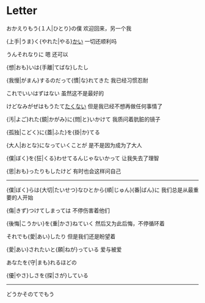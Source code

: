 # Letter

おかえりもう{１人|ひとり}の僕
欢迎回来，另一个我

{上手|うま}く{やれた|やる}[かい](/grammar/%E3%81%97%E3%82%85%E3%81%86%E3%81%98%E3%82%87/%E3%81%8B%E3%81%84.md)
一切还顺利吗

うんそれなりに
嗯 还可以

{想|おも}いは{手離|てばな}したし

{我慢|がまん}するのだって{慣|な}れてきた
我已经习惯忍耐

これでいいはずはない
虽然这不是最好的

けどなみがぜはもうたて[たく](/grammar/%E3%81%98%E3%82%87%E3%81%A9%E3%81%86/%E3%81%9F%E3%81%84.md)[ない](/grammar/%E3%81%98%E3%82%87%E3%81%A9%E3%81%86/%E3%81%AA%E3%81%84.md)
但是我已经不想再做任何事情了

{汚|よご}れた{鏡|かがみ}に{問|と}いかけて
我质问着肮脏的镜子

{孤独|こどく}に{蓋|ふた}を{掛|か}てる

{大人|おとな}になっていくことが
是不是因为成为了大人

{僕|ぼく}を{狂|くる}わせてるんじゃないかって
让我失去了理智

{思|おも}ったりもしたけど
有时也会这样问自己

****

{僕|ぼく}らは{大切|たいせつ}なひとから{順|じゅん}{番|ばん}に
我们总是从最重要的人开始

{傷|きず}つけてしまっては
不停伤害着他们

{後悔|こうかい}を{重|かさ}ねていく
然后又为此后悔，不停循环着

それでも{愛|あい}したり
但是我们还是盼望着

{愛|あい}されたいと{願|ねが}っている
爱与被爱

あなたを{守|まも}れるほどの

{優|やさ}しさを{探|さが}している

****

どうかそのてでもう
